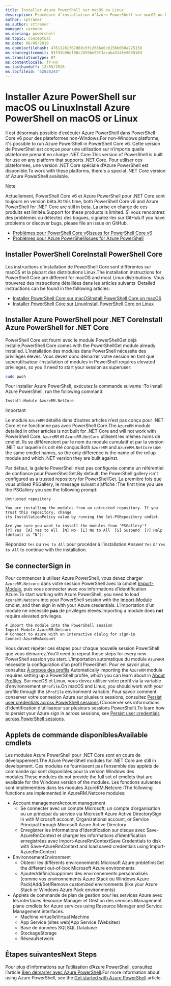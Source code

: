 ```yaml
---
title: Installer Azure PowerShell sur macOS ou Linux
description: Procédure d’installation d’Azure PowerShell sur macOS ou Linux.
author: sptramer
ms.author: sttramer
manager: carmonm
ms.devlang: powershell
ms.topic: conceptual
ms.date: 06/06/2018
ms.openlocfilehash: 47611281f67d68c9fc2686e0c6156b060a225158
ms.sourcegitcommit: 93f93b90ef88c2659be95f3acaba514fe9639169
ms.translationtype: HT
ms.contentlocale: fr-FR
ms.lasthandoff: 12/05/2018
ms.locfileid: "52828244"
---
```

# <a name="install-azure-powershell-on-macos-or-linux"></a><span data-ttu-id="ec81f-103">Installer Azure PowerShell sur macOS ou Linux</span><span class="sxs-lookup"><span data-stu-id="ec81f-103">Install Azure PowerShell on macOS or Linux</span></span>

<span data-ttu-id="ec81f-104">Il est désormais possible d’exécuter Azure PowerShell dans PowerShell Core v6 pour des plateformes non-Windows.</span><span class="sxs-lookup"><span data-stu-id="ec81f-104">For non-Windows platforms, it's possible to run Azure PowerShell in PowerShell Core v6.</span></span> <span data-ttu-id="ec81f-105">Cette version de PowerShell est conçue pour une utilisation sur n’importe quelle plateforme prenant en charge .NET Core.</span><span class="sxs-lookup"><span data-stu-id="ec81f-105">This version of PowerShell is built for use on any platform that supports .NET Core.</span></span> <span data-ttu-id="ec81f-106">Pour utiliser ces plateformes, une version .NET Core spéciale d’Azure PowerShell est disponible.</span><span class="sxs-lookup"><span data-stu-id="ec81f-106">To work with these platforms, there's a special .NET Core version of Azure PowerShell available.</span></span>

> [!NOTE]
> <span data-ttu-id="ec81f-107">Actuellement, PowerShell Core v6 et Azure PowerShell pour .NET Core sont toujours en version bêta.</span><span class="sxs-lookup"><span data-stu-id="ec81f-107">At this time, both PowerShell Core v6 and Azure PowerShell for .NET Core are still in beta.</span></span>
> <span data-ttu-id="ec81f-108">La prise en charge de ces produits est limitée.</span><span class="sxs-lookup"><span data-stu-id="ec81f-108">Support for these products is limited.</span></span> <span data-ttu-id="ec81f-109">Si vous rencontrez des problèmes ou détectez des bogues, signalez-les sur GitHub.</span><span class="sxs-lookup"><span data-stu-id="ec81f-109">If you have problems or discover bugs, please file an issue on GitHub.</span></span>
>
> * [<span data-ttu-id="ec81f-110">Problèmes pour PowerShell Core v6</span><span class="sxs-lookup"><span data-stu-id="ec81f-110">Issues for PowerShell Core v6</span></span>](https://github.com/PowerShell/PowerShell/issues)
> * [<span data-ttu-id="ec81f-111">Problèmes pour Azure PowerShell</span><span class="sxs-lookup"><span data-stu-id="ec81f-111">Issues for Azure PowerShell</span></span>](https://github.com/azure/azure-docs-powershell/issues)

## <a name="install-powershell-core"></a><span data-ttu-id="ec81f-112">Installer PowerShell Core</span><span class="sxs-lookup"><span data-stu-id="ec81f-112">Install PowerShell Core</span></span>

<span data-ttu-id="ec81f-113">Les instructions d’installation de PowerShell Core sont différentes sur macOS et la plupart des distributions Linux.</span><span class="sxs-lookup"><span data-stu-id="ec81f-113">The installation instructions for PowerShell Core are different for macOS and most Linux distributions.</span></span>
<span data-ttu-id="ec81f-114">Vous trouverez des instructions détaillées dans les articles suivants :</span><span class="sxs-lookup"><span data-stu-id="ec81f-114">Detailed instructions can be found in the following articles:</span></span>

* [<span data-ttu-id="ec81f-115">Installer PowerShell Core sur macOS</span><span class="sxs-lookup"><span data-stu-id="ec81f-115">Install PowerShell Core on macOS</span></span>](/powershell/scripting/setup/installing-powershell-core-on-macos)
* [<span data-ttu-id="ec81f-116">Installer PowerShell Core sur Linux</span><span class="sxs-lookup"><span data-stu-id="ec81f-116">Install PowerShell Core on Linux</span></span>](/powershell/scripting/setup/installing-powershell-core-on-linux)

## <a name="install-azure-powershell-for-net-core"></a><span data-ttu-id="ec81f-117">Installer Azure PowerShell pour .NET Core</span><span class="sxs-lookup"><span data-stu-id="ec81f-117">Install Azure PowerShell for .NET Core</span></span>

<span data-ttu-id="ec81f-118">PowerShell Core est fourni avec le module PowerShellGet déjà installé.</span><span class="sxs-lookup"><span data-stu-id="ec81f-118">PowerShell Core comes with the PowerShellGet module already installed.</span></span> <span data-ttu-id="ec81f-119">L’installation des modules dans PowerShell nécessite des privilèges élevés. Vous devez donc démarrer votre session en tant que superutilisateur :</span><span class="sxs-lookup"><span data-stu-id="ec81f-119">Installation of modules in PowerShell requires elevated privileges, so you'll need to start your session as superuser:</span></span>

```bash
sudo pwsh
```

<span data-ttu-id="ec81f-120">Pour installer Azure PowerShell, exécutez la commande suivante :</span><span class="sxs-lookup"><span data-stu-id="ec81f-120">To install Azure PowerShell, run the following command:</span></span>

```powershell-interactive
Install-Module AzureRM.NetCore
```

> [!IMPORTANT]
> <span data-ttu-id="ec81f-121">Le module `AzureRM` détaillé dans d’autres articles n’est pas conçu pour .NET Core et ne fonctionne pas avec PowerShell Core.</span><span class="sxs-lookup"><span data-stu-id="ec81f-121">The `AzureRM` module detailed in other articles is not built for .NET Core and will not work with PowerShell Core.</span></span> <span data-ttu-id="ec81f-122">`AzureRM` et `AzureRM.NetCore` utilisent les mêmes noms de cmdlet. Ils se différencient par le nom du module cumulatif et par la version .NET sur laquelle ils ont été conçus.</span><span class="sxs-lookup"><span data-stu-id="ec81f-122">Both `AzureRM` and `AzureRM.NetCore` use the same cmdlet names, so the only difference is the name of the rollup module and which .NET version they are built against.</span></span>

<span data-ttu-id="ec81f-123">Par défaut, la galerie PowerShell n’est pas configurée comme un référentiel de confiance pour PowerShellGet.</span><span class="sxs-lookup"><span data-stu-id="ec81f-123">By default, the PowerShell gallery isn't configured as a trusted repository for PowerShellGet.</span></span> <span data-ttu-id="ec81f-124">La première fois que vous utilisez PSGallery, le message suivant s’affiche :</span><span class="sxs-lookup"><span data-stu-id="ec81f-124">The first time you use the PSGallery you see the following prompt:</span></span>

```output
Untrusted repository

You are installing the modules from an untrusted repository. If you trust this repository, change
its InstallationPolicy value by running the Set-PSRepository cmdlet.

Are you sure you want to install the modules from 'PSGallery'?
[Y] Yes  [A] Yes to All  [N] No  [L] No to All  [S] Suspend  [?] Help (default is "N"):
```

<span data-ttu-id="ec81f-125">Répondez `Yes` ou `Yes to All` pour procéder à l’installation.</span><span class="sxs-lookup"><span data-stu-id="ec81f-125">Answer `Yes` or `Yes to All` to continue with the installation.</span></span>

## <a name="sign-in"></a><span data-ttu-id="ec81f-126">Se connecter</span><span class="sxs-lookup"><span data-stu-id="ec81f-126">Sign in</span></span>

<span data-ttu-id="ec81f-127">Pour commencer à utiliser Azure PowerShell, vous devez charger `AzureRM.Netcore` dans votre session PowerShell avec la cmdlet [Import-Module](/powershell/module/Microsoft.PowerShell.Core/Import-Module), puis vous connecter avec vos informations d’identification Azure.</span><span class="sxs-lookup"><span data-stu-id="ec81f-127">To start working with Azure PowerShell, you need to load `AzureRM.Netcore` into your PowerShell session with the [Import-Module](/powershell/module/Microsoft.PowerShell.Core/Import-Module) cmdlet, and then sign in with your Azure credentials.</span></span> <span data-ttu-id="ec81f-128">L’importation d’un module ne nécessite __pas__ de privilèges élevés.</span><span class="sxs-lookup"><span data-stu-id="ec81f-128">Importing a module does __not__ require elevated privileges.</span></span>

```powershell-interactive
# Import the module into the PowerShell session
Import-Module AzureRM.Netcore
# Connect to Azure with an interactive dialog for sign-in
Connect-AzureRmAccount
```

<span data-ttu-id="ec81f-129">Vous devez répéter ces étapes pour chaque nouvelle session PowerShell que vous démarrez.</span><span class="sxs-lookup"><span data-stu-id="ec81f-129">You'll need to repeat these steps for every new PowerShell session you start.</span></span> <span data-ttu-id="ec81f-130">L’importation automatique du module `AzureRM` nécessite la configuration d’un profil PowerShell. Pour en savoir plus, consultez [À propos des profils](/powershell/module/microsoft.powershell.core/about/about_profiles).</span><span class="sxs-lookup"><span data-stu-id="ec81f-130">Automatically importing the `AzureRM` module requires setting up a PowerShell profile, which you can learn about in [About Profiles](/powershell/module/microsoft.powershell.core/about/about_profiles).</span></span>
<span data-ttu-id="ec81f-131">Sur macOS et Linux, vous devez utiliser votre profil via la variable d’environnement `$Profile`.</span><span class="sxs-lookup"><span data-stu-id="ec81f-131">On macOS and Linux, you should work with your profile through the `$Profile` environment variable.</span></span> <span data-ttu-id="ec81f-132">Pour savoir comment conserver votre connexion Azure sur plusieurs sessions, consultez [Persist user credentials across PowerShell sessions](context-persistence.md) (Conserver ses informations d’identification d’utilisateur sur plusieurs sessions PowerShell).</span><span class="sxs-lookup"><span data-stu-id="ec81f-132">To learn how to persist your Azure sign in across sessions, see [Persist user credentials across PowerShell sessions](context-persistence.md).</span></span>

## <a name="available-cmdlets"></a><span data-ttu-id="ec81f-133">Applets de commande disponibles</span><span class="sxs-lookup"><span data-stu-id="ec81f-133">Available cmdlets</span></span>

<span data-ttu-id="ec81f-134">Les modules Azure PowerShell pour .NET Core sont en cours de développement.</span><span class="sxs-lookup"><span data-stu-id="ec81f-134">The Azure PowerShell modules for .NET Core are still in development.</span></span> <span data-ttu-id="ec81f-135">Ces modules ne fournissent pas l’ensemble des applets de commande qui sont disponibles pour la version Windows des modules.</span><span class="sxs-lookup"><span data-stu-id="ec81f-135">These modules do not provide the full set of cmdlets that are available for the Windows version of the modules.</span></span> <span data-ttu-id="ec81f-136">Les fonctions suivantes sont implémentées dans les modules AzureRM.Netcore :</span><span class="sxs-lookup"><span data-stu-id="ec81f-136">The following functions are implemented in AzureRM.Netcore modules:</span></span>

* <span data-ttu-id="ec81f-137">Account management</span><span class="sxs-lookup"><span data-stu-id="ec81f-137">Account management</span></span>
  * <span data-ttu-id="ec81f-138">Se connecter avec un compte Microsoft, un compte d’organisation ou un principal du service via Microsoft Azure Active Directory</span><span class="sxs-lookup"><span data-stu-id="ec81f-138">Sign in with Microsoft account, Organizational account, or Service Principal through Microsoft Azure Active Directory</span></span>
  * <span data-ttu-id="ec81f-139">Enregistrer les informations d’identification sur disque avec Save-AzureRmContext et charger les informations d’identification enregistrées avec Import-AzureRmContext</span><span class="sxs-lookup"><span data-stu-id="ec81f-139">Save Credentials to disk with Save-AzureRmContext and load saved credentials using Import-AzureRmContext</span></span>
* <span data-ttu-id="ec81f-140">Environnement</span><span class="sxs-lookup"><span data-stu-id="ec81f-140">Environment</span></span>
  * <span data-ttu-id="ec81f-141">Obtenir les différents environnements Microsoft Azure prédéfinis</span><span class="sxs-lookup"><span data-stu-id="ec81f-141">Get the different out-of-box Microsoft Azure environments</span></span>
  * <span data-ttu-id="ec81f-142">Ajouter/définir/supprimer des environnements personnalisés (comme vos environnements Azure Stack ou Windows Azure Pack)</span><span class="sxs-lookup"><span data-stu-id="ec81f-142">Add/Set/Remove customized environments (like your Azure Stack or Windows Azure Pack environments)</span></span>
* <span data-ttu-id="ec81f-143">Applets de commande de plan de gestion pour les services Azure avec les interfaces Resource Manager et Gestion des services.</span><span class="sxs-lookup"><span data-stu-id="ec81f-143">Management plane cmdlets for Azure services using Resource Manager and Service Management interfaces.</span></span>
  * <span data-ttu-id="ec81f-144">Machine virtuelle</span><span class="sxs-lookup"><span data-stu-id="ec81f-144">Virtual Machine</span></span>
  * <span data-ttu-id="ec81f-145">App Service (sites web)</span><span class="sxs-lookup"><span data-stu-id="ec81f-145">App Service (Websites)</span></span>
  * <span data-ttu-id="ec81f-146">Base de données SQL</span><span class="sxs-lookup"><span data-stu-id="ec81f-146">SQL Database</span></span>
  * <span data-ttu-id="ec81f-147">Stockage</span><span class="sxs-lookup"><span data-stu-id="ec81f-147">Storage</span></span>
  * <span data-ttu-id="ec81f-148">Réseau</span><span class="sxs-lookup"><span data-stu-id="ec81f-148">Network</span></span>

## <a name="next-steps"></a><span data-ttu-id="ec81f-149">Étapes suivantes</span><span class="sxs-lookup"><span data-stu-id="ec81f-149">Next Steps</span></span>

<span data-ttu-id="ec81f-150">Pour plus d’informations sur l’utilisation d’Azure PowerShell, consultez l’article [Bien démarrer avec Azure PowerShell](get-started-azureps.md).</span><span class="sxs-lookup"><span data-stu-id="ec81f-150">For more information about using Azure PowerShell, see the [Get started with Azure PowerShell](get-started-azureps.md) article.</span></span>
